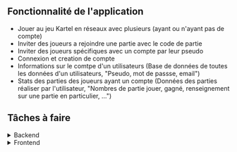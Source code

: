 ## Fonctionnalité de l'application 

- Jouer au jeu Kartel en réseaux avec plusieurs (ayant ou n'ayant pas de compte)
- Inviter des joueurs a rejoindre une partie avec le code de partie
- Inviter des joueurs spécifiques avec un compte par leur pseudo
- Connexion et creation de compte
- Informations sur le comtpe d'un utilisateurs (Base de données de toutes les données d'un utilisateurs, "Pseudo, mot de passse, email")
- Stats des parties des joueurs ayant un compte (Données des parties réaliser par l'utilisateur, "Nombres de partie jouer, gagné, renseignement sur une partie en particulier, ...")

## Tâches à faire

<details><summary>Backend</summary><p>

- [x] Implementation des bases de données.
- [ ] Implémenter les services (déporter le code des API REST dans les SERVICES).
- [ ] Gestions des permissions (Middleware).
- [ ] Recoder la logique du jeu.
- [ ] Implémenter les API REST restante. (Accounts,...).
- [ ] Refactor démarrage du serveur et initialisation (loaders...).

</p></details>

<details><summary>Frontend</summary><p>

- [ ] ?

</p></details>
